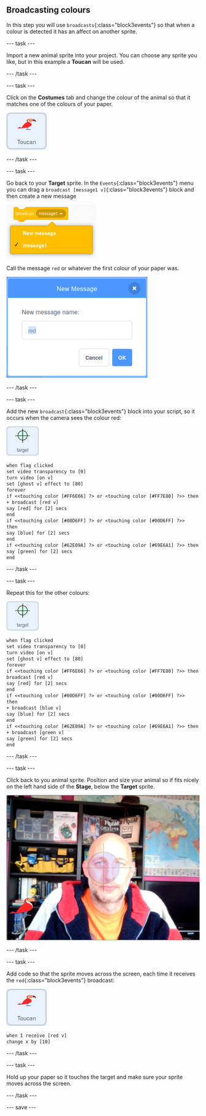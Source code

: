 ## Broadcasting colours

In this step you will use `broadcasts`{:class="block3events"} so that when a colour is detected it has an affect on another sprite.

--- task ---

Import a new animal sprite into your project. You can choose any sprite you like, but in this example a **Toucan** will be used.

--- /task ---

--- task ---

Click on the **Costumes** tab and change the colour of the animal so that it matches one of the colours of your paper.

![image of the toucan sprite](images/animal-sprite.png)

--- /task ---

--- task ---

Go back to your **Target** sprite. In the `Events`{:class="block3events"} menu you can drag a `broadcast [message1 v]`{:class="block3events"} block and then create a new message

![image of the menu selection for a broadcast block](images/new-message.png)

Call the message `red` or whatever the first colour of your paper was.

![image showing the naming dialogue box, with red typed in](images/message-red.png)

--- /task ---

--- task ---

Add the new `broadcast`{:class="block3events"} block into your script, so it occurs when the camera sees the colour red:

![image of target sprite](images/target-sprite.png)

```blocks3
when flag clicked
set video transparency to [0]
turn video [on v]
set [ghost v] effect to [80]
forever
if <<touching color [#FF6E66] ?> or <touching color [#FF7E80] ?>> then
+ broadcast [red v]
say [red] for [2] secs
end
if <<touching color [#00D6FF] ?> or <touching color [#00D6FF] ?>>  then
say [blue] for [2] secs
end
if <<touching color [#62E09A] ?> or <touching color [#69E6A1] ?>> then
say [green] for [2] secs
end
``` 

--- /task ---

--- task ---

Repeat this for the other colours:

![image of target sprite](images/target-sprite.png)

```blocks3
when flag clicked
set video transparency to [0]
turn video [on v]
set [ghost v] effect to [80]
forever
if <<touching color [#FF6E66] ?> or <touching color [#FF7E80] ?>> then
broadcast [red v]
say [red] for [2] secs
end
if <<touching color [#00D6FF] ?> or <touching color [#00D6FF] ?>>  then
+ broadcast [blue v]
say [blue] for [2] secs
end
if <<touching color [#62E09A] ?> or <touching color [#69E6A1] ?>> then
+ broadcast [green v]
say [green] for [2] secs
end
```
--- /task ---

--- task ---

Click back to you animal sprite. Position and size your animal so if fits nicely on the left hand side of the **Stage**, below the **Target** sprite.

![image showing animal sprite on lower left hand side of the stage](images/sprite-on-stage.png)

--- /task ---

--- task ---

Add code so that the sprite moves across the screen, each time it receives the `red`{:class="block3events"} broadcast:

![image of the toucan sprite](images/animal-sprite.png)

```blocks3
when I receive [red v]
change x by [10]
```

--- /task ---

--- task ---

Hold up your paper so it touches the target and make sure your sprite moves across the screen.

--- /task ---

--- save ---





